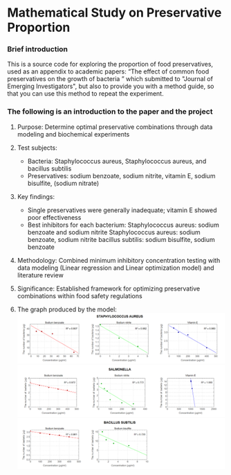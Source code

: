 # Mathematical Study on Preservative Proportion

### Brief introduction
This is a source code for exploring the proportion of food preservatives, used as an appendix to academic papers: “The effect of common food preservatives on the growth of bacteria ” which submitted to "Journal of Emerging Investigators", but also to provide you with a method guide, so that you can use this method to repeat the experiment.

### The following is an introduction to the paper and the project
1. Purpose: Determine optimal preservative combinations through data modeling and biochemical experiments

2. Test subjects:
   - Bacteria: Staphylococcus aureus, Staphylococcus aureus, and bacillus subtilis
   - Preservatives: sodium benzoate, sodium nitrite, vitamin E, sodium bisulfite, (sodium nitrate)

3. Key findings:
   - Single preservatives were generally inadequate; vitamin E showed poor effectiveness
   - Best inhibitors for each bacterium:
    Staphylococcus aureus: sodium benzoate and sodium nitrite
   Staphylococcus aureus: sodium benzoate, sodium nitrite
    bacillus subtilis: sodium bisulfite, sodium benzoate

4. Methodology: Combined minimum inhibitory concentration testing with data modeling (Linear regression and Linear optimization model) and literature review

5. Significance: Established framework for optimizing preservative combinations within food safety regulations

6. The graph produced by the model:
![](https://github.com/dorisgyl/PresvRatio/blob/main/staphylococcus_aureus.png)
![](https://github.com/dorisgyl/PresvRatio/blob/main/salmonella.png)
![](https://github.com/dorisgyl/PresvRatio/blob/main/bacillus_subtilis.png)
